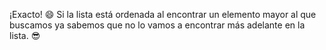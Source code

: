 ¡Exacto! :smile: Si la lista está ordenada al encontrar un elemento mayor al que buscamos ya sabemos que no lo vamos a encontrar más adelante en la lista. :sunglasses: